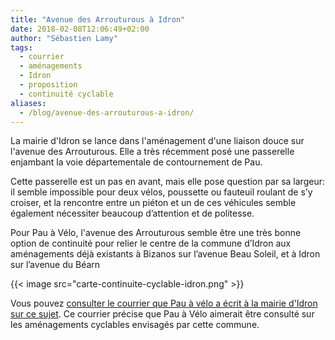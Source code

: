 ```yaml
---
title: "Avenue des Arrouturous à Idron"
date: 2018-02-08T12:06:49+02:00
author: "Sébastien Lamy"
tags:
  - courrier
  - aménagements
  - Idron
  - proposition
  - continuité cyclable
aliases:
  - /blog/avenue-des-arrouturous-a-idron/
---
```


La mairie d'Idron se lance dans l'aménagement d'une liaison douce sur l'avenue
des Arrouturous. Elle a très récemment posé une passerelle enjambant la voie
départementale de contournement de Pau.

Cette passerelle est un pas en avant, mais elle pose question par sa largeur: il
semble impossible pour deux vélos, poussette ou fauteuil roulant de s’y croiser,
et la rencontre entre un piéton et un de ces véhicules semble également
nécessiter beaucoup d’attention et de politesse.

 Pour Pau à Vélo, l'avenue des Arrouturous semble être une très bonne option de
 continuité pour relier le centre de la commune d’Idron aux aménagements déjà
 existants à Bizanos sur l’avenue Beau Soleil, et à Idron sur l’avenue du Béarn

{{< image src="carte-continuite-cyclable-idron.png" >}}

 Vous pouvez [consulter le courrier que Pau à vélo a écrit à la mairie d'Idron
 sur ce sujet](2018-02-08-courrier-idron-arrouturous.pdf). Ce courrier précise
 que Pau à Vélo aimerait être consulté sur les aménagements cyclables envisagés
 par cette commune.
